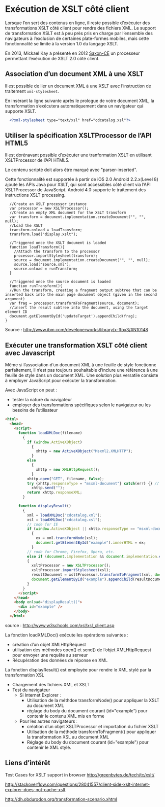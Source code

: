 # Exécution de XSLT côté client

Lorsque l’on sert des contenus en ligne, il reste possible d’exécuter des transformations XSLT côté client pour rendre des fichiers XML. Le support de transformation XSLT est à peu près pris en charge par l’ensemble des navigateurs à l’exclusion de certaines plate-formes mobiles, mais cette fonctionnalité se limite à la version 1.0 du langage XSLT.

En 2013, Mickael Kay a présenté en 2012  [Saxon-CE](http://www.saxonica.com/ce/user-doc/1.1/index.html) un processeur permettant l’exécution de XSLT 2.0 côté client.


## Association d’un document XML à une XSLT

Il est possible de lier un document XML à une XSLT avec l’instruction de traitement `xml-stylesheet`.

En insérant la ligne suivante après le prologue de votre document XML, la transformation s’exécutera automatiquement dans un navigateur qui supporte XSLT.

```xml
  <?xml-stylesheet type="text/xsl" href="cdcatalog.xsl"?>
```

## Utiliser la spécification XSLTProcessor de l’API HTML5

Il est dorénavant possible d’exécuter une tranformation XSLT en utilisant XSLTProcessor de l’API HTML5.

Le contenu scripté doit alors être marqué avec "parser-inserted".

Cette fonctionnalité est supportée à partir de iOS 2.0
Android 2.2.x(Level 8) ajoute les APIs Java pour XSLT, qui sont accessibles côté client via l’API XSLTProcessor de JavaScript.
Android 4.0 supporte le traitement des instructions XSLT processing.


```
  //Create an XSLT processor instance
  var processor = new XSLTProcessor();
  //Create an empty XML document for the XSLT transform
  var transform = document.implementation.createDocument("", "", null);
  //Load the XSLT
  transform.onload = loadTransform;
  transform.load("display.xslt");

  //Triggered once the XSLT document is loaded
  function loadTransform(){
    //Attach the transform to the processor
    processor.importStylesheet(transform);
    source = document.implementation.createDocument("", "", null);
    source.load("source.xml");
    source.onload = runTransform;
  }

  //Triggered once the source document is loaded
  function runTransform(){
  //Run the transform, creating a fragment output subtree that can be inserted back into the main page document object (given in the second argument)
  var frag = processor.transformToFragment(source, document);
  //insert the result subtree into the document, using the target element ID
  document.getElementById('updateTarget').appendChild(frag);
}

```

Source : http://www.ibm.com/developerworks/library/x-ffox3/#N10148



## Exécuter une transformation XSLT côté client avec Javascript

Même si l’association d’un document XML à une feuille de style fonctionne parfaitement, il n’est pas toujours souhaitable d’inclure une référence à une feuille de style dans un document XML. Une solution plus versatile consiste à employer JavaScript pour exécuter la transformation.

Avec JavaScript on peut :
- tester la nature du navigateur
- employer des transformations spécifiques selon le navigateur ou les besoins de l’utilisateur

```html
<html>
  <head>
    <script>
      function loadXMLDoc(filename)
        {
          if (window.ActiveXObject)
            {
              xhttp = new ActiveXObject("Msxml2.XMLHTTP");
            }
          else
            {
              xhttp = new XMLHttpRequest();
            }
          xhttp.open("GET", filename, false);
          try {xhttp.responseType = "msxml-document"} catch(err) {} // Helping IE11
            xhttp.send("");
          return xhttp.responseXML;
        }

      function displayResult()
        {
          xml = loadXMLDoc("cdcatalog.xml");
          xsl = loadXMLDoc("cdcatalog.xsl");
          // code for IE
          if (window.ActiveXObject || xhttp.responseType == "msxml-document")
            {
              ex = xml.transformNode(xsl);
              document.getElementById("example").innerHTML = ex;
            }
          // code for Chrome, Firefox, Opera, etc.
          else if (document.implementation && document.implementation.createDocument)
          {
            xsltProcessor = new XSLTProcessor();
            xsltProcessor.importStylesheet(xsl);
            resultDocument = xsltProcessor.transformToFragment(xml, document);
            document.getElementById("example").appendChild(resultDocument);
          }
        }
      </script>
    </head>
    <body onload="displayResult()">
      <div id="example" />
    </body>
  </html>
```

source : http://www.w3schools.com/xsl/xsl_client.asp

La fonction loadXMLDoc() exécute les opérations suivantes :
- création d’un objet XMLHttpRequest
- utilisation des méthodes open() et send() de l’objet XMLHttpRequest pour envoyer une requête au serveur
- Récupération des données de réponse en XML

La fonction displayResult() est employée pour rendre le XML stylé par la transformation XSL
- Chargement des fichiers XML et XSLT
- Test du navigateur
  - Si Internet Explorer :
    - Utilisation de la méthdoe transformNode() pour appliquer la XSLT au document XML
    - réglage du body du document courant (id="example") pour contenir le contenu XML mis en forme
  - Pour les autres navigateurs :
    - création d’un objet XSLTProcessor et importation du fichier XSLT
    - Utilisation de la méthode transformToFragment() pour appliquer la transformation XSL au document XML
    - Réglage du body du document courant (id="example") pour contenir le XML stylé.

## Liens d’intérêt

Test Cases for XSLT support in browser http://greenbytes.de/tech/tc/xslt/

http://stackoverflow.com/questions/28041557/client-side-xslt-internet-explorer-does-not-cache-xslt

http://dh.obdurodon.org/transformation-scenario.xhtml
